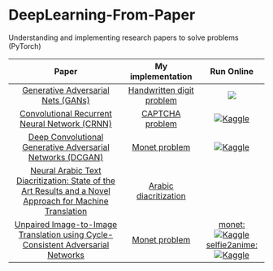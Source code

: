 # DeepLearning-From-Paper
Understanding and implementing research papers to solve problems (PyTorch)

| Paper | My implementation | Run Online               |
|:-----:|:-----------------:|:------------------:|
| [Generative Adversarial Nets (GANs)](https://arxiv.org/abs/1406.2661)| [Handwritten digit problem](./GAN)| <a href="https://colab.research.google.com/drive/1rY4FfTa3DKpYQ4sa7tHRj2qm2M-vFNxz?usp=sharing"><img src="https://colab.research.google.com/assets/colab-badge.svg"/></a>|
| [Convolutional Recurrent Neural Network (CRNN)](https://arxiv.org/abs/1507.05717) | [CAPTCHA problem](https://github.com/NinaM31/DeepLearning-FromPaper/tree/main/CRNN) | <a href="https://www.kaggle.com/code/ninamaamary/captcha-recognition-crnn">![Kaggle](https://img.shields.io/badge/Kaggle-20BEFF?style=for-the-badge&logo=Kaggle&logoColor=white)</a>|
| [Deep Convolutional Generative Adversarial Networks (DCGAN)](https://arxiv.org/pdf/1511.06434.pdf) | [Monet problem ](https://github.com/NinaM31/DeepLearning-FromPaper/tree/main/DCGAN) |<a href="https://www.kaggle.com/code/ninamaamary/dcgan-artist"> ![Kaggle](https://img.shields.io/badge/Kaggle-20BEFF?style=for-the-badge&logo=Kaggle&logoColor=white)</a> |
| [Neural Arabic Text Diacritization: State of the Art Results and a Novel Approach for Machine Translation](https://aclanthology.org/D19-5229.pdf)| [Arabic diacritization](./Arabic_Diacritization/) |
| [Unpaired Image-to-Image Translation using Cycle-Consistent Adversarial Networks](https://arxiv.org/pdf/1703.10593.pdf) | [Monet problem](./CycleGAN) | <a href="https://www.kaggle.com/code/ninamaamary/cyclegan-artist">monet: ![Kaggle](https://img.shields.io/badge/Kaggle-20BEFF?style=for-the-badge&logo=Kaggle&logoColor=white)</a> <br><a href="https://www.kaggle.com/code/ninamaamary/selfie2anime-cyclegan-pytorch">selfie2anime: ![Kaggle](https://img.shields.io/badge/Kaggle-20BEFF?style=for-the-badge&logo=Kaggle&logoColor=white)</a> |
